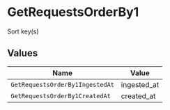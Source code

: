 # GetRequestsOrderBy1

Sort key(s)


## Values

| Name                            | Value                           |
| ------------------------------- | ------------------------------- |
| `GetRequestsOrderBy1IngestedAt` | ingested_at                     |
| `GetRequestsOrderBy1CreatedAt`  | created_at                      |